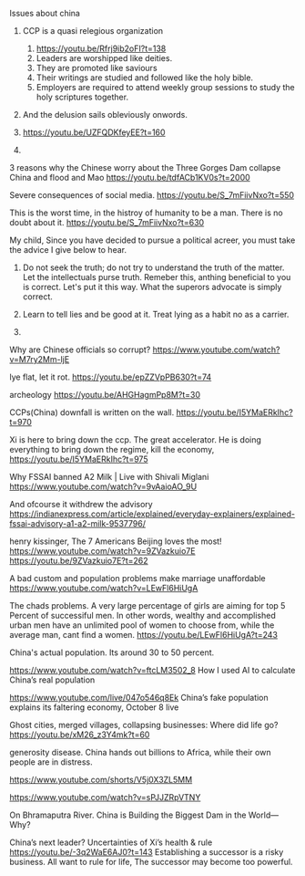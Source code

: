 Issues about china


1. CCP is a quasi relegious organization
   1. https://youtu.be/Rfrj9ib2oFI?t=138
   2. Leaders are worshipped like deities.
   3. They are promoted like saviours
   4. Their writings are studied and followed like the holy bible.
   5. Employers are required to attend weekly group sessions to study the holy scriptures together.

2.  And the delusion sails obleviously onwords.
3.  https://youtu.be/UZFQDKfeyEE?t=160
4.  


3 reasons why the Chinese worry about the Three Gorges Dam collapse
China and flood and Mao
https://youtu.be/tdfACb1KV0s?t=2000


Severe consequences of social media.
https://youtu.be/S_7mFiivNxo?t=550

This is the worst time, in the histroy of humanity to be a man. There is no doubt about it. 
https://youtu.be/S_7mFiivNxo?t=630


My child, Since you have decided to pursue a political acreer, you must take the advice I give below to hear.
1. Do not seek the truth; do not try to understand the truth of the matter. Let the intellectuals purse truth. Remeber this, anthing beneficial to you is correct. Let's put it this way. What the superors advocate is simply correct. 

2. Learn to tell lies and be good at it. Treat lying as a habit no as a carrier. 

3. 

Why are Chinese officials so corrupt?
https://www.youtube.com/watch?v=M7ry2Mm-ljE

lye flat, let it rot.
https://youtu.be/epZZVpPB630?t=74



archeology 
https://youtu.be/AHGHagmPp8M?t=30


CCPs(China) downfall is written on the wall.
https://youtu.be/I5YMaERkIhc?t=970


Xi is here to bring down the ccp. The great accelerator.
He is doing everything to bring down the regime, kill the economy, 
https://youtu.be/I5YMaERkIhc?t=975



Why FSSAI banned A2 Milk | Live with Shivali Miglani
https://www.youtube.com/watch?v=9vAaioAO_9U

And ofcourse it withdrew the advisory
https://indianexpress.com/article/explained/everyday-explainers/explained-fssai-advisory-a1-a2-milk-9537796/


henry kissinger, The 7 Americans Beijing loves the most!
https://www.youtube.com/watch?v=9ZVazkuio7E
https://youtu.be/9ZVazkuio7E?t=262

A bad custom and population problems make marriage unaffordable
https://www.youtube.com/watch?v=LEwFl6HiUgA

The chads problems. A very large percentage of girls are aiming for top 5 Percent of successiful men.
In other words, wealthy and accomplished urban men have an unlimited pool of women to choose from, while the average man, cant find a women. 
https://youtu.be/LEwFl6HiUgA?t=243


China's actual population. Its around 30 to 50 percent. 

https://www.youtube.com/watch?v=ftcLM3502_8
How I used AI to calculate China’s real population

https://www.youtube.com/live/047o546q8Ek
China’s fake population explains its faltering economy, October 8 live


Ghost cities, merged villages, collapsing businesses: Where did life go?
https://youtu.be/xM26_z3Y4mk?t=60



generosity disease.
China hands out billions to Africa, while their own people are in distress.

https://www.youtube.com/shorts/V5j0X3ZL5MM




https://www.youtube.com/watch?v=sPJJZRpVTNY

On Bhramaputra River.
China is Building the Biggest Dam in the World—Why?


China’s next leader? Uncertainties of Xi’s health & rule
https://youtu.be/-3q2WaE6AJ0?t=143
Establishing a successor is a risky  business. 
All want to rule for life, 
The successor may become too powerful.



